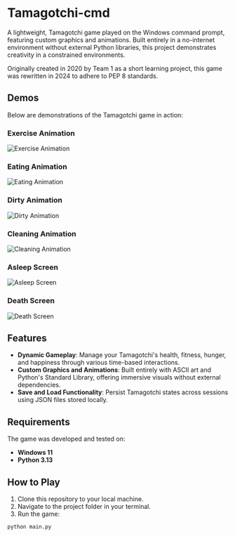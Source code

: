 # Tamagotchi-cmd
A lightweight, Tamagotchi game played on the Windows command prompt, featuring custom graphics and animations. Built entirely in a no-internet environment without external Python libraries, this project demonstrates creativity in a constrained environments.

Originally created in 2020 by Team 1 as a short learning project, this game was rewritten in 2024 to adhere to PEP 8 standards.

## **Demos**

Below are demonstrations of the Tamagotchi game in action:

### **Exercise Animation**
![Exercise Animation](DEMO/exercise.gif)

### **Eating Animation**
![Eating Animation](DEMO/eating.gif)

### **Dirty Animation**
![Dirty Animation](DEMO/dirty.gif)

### **Cleaning Animation**
![Cleaning Animation](DEMO/cleaning.gif)

### **Asleep Screen**
![Asleep Screen](DEMO/asleep.png)

### **Death Screen**
![Death Screen](DEMO/death.png)

## Features
- **Dynamic Gameplay**: Manage your Tamagotchi's health, fitness, hunger, and happiness through various time-based interactions.
- **Custom Graphics and Animations**: Built entirely with ASCII art and Python's Standard Library, offering immersive visuals without external dependencies.
- **Save and Load Functionality**: Persist Tamagotchi states across sessions using JSON files stored locally.

## Requirements
The game was developed and tested on:
- **Windows 11**
- **Python 3.13**

## How to Play
1. Clone this repository to your local machine.
2. Navigate to the project folder in your terminal.
3. Run the game:
```
python main.py
```
